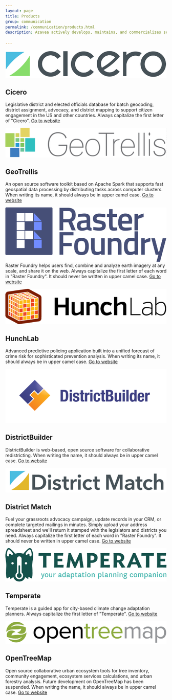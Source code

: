 ```yaml
---
layout: page
title: Products
group: communication
permalink: /communication/products.html
description: Azavea actively develops, maintains, and commercializes several SaaS products. Products should have the first letter capitalized. Some of our products have multiple words and should be written in Upper Camel Case.

---
```


![Cicero logo](../images/logo-cicero.png "Cicero")
## Cicero
Legislative district and elected officials database for batch geocoding, district assignment, advocacy, and district mapping to support citizen engagement in the US and other countries. Always capitalize the first letter of "Cicero". [Go to website](https://www.cicerodata.com/)

![GeoTrellis logo](../images/logo-geotrellis.png "GeoTrellis")
## GeoTrellis
An open source software toolkit based on Apache Spark that supports fast geospatial data processing by distributing tasks across computer clusters. When writing its name, it should always be in upper camel case. [Go to website](https://geotrellis.io/)

![Raster Foundry logo](../images/logo-rasterfoundry.png "Raster Foundry")
Raster Foundry helps users find, combine and analyze earth imagery at any scale, and share it on the web. Always capitalize the first letter of each word in "Raster Foundry". It should never be written in upper camel case. [Go to website](https://www.rasterfoundry.com/)

![HunchLab logo](../images/logo-hunchlab.png "HunchLab")
## HunchLab
Advanced predictive policing application built into a unified forecast of crime risk for sophisticated prevention analysis. When writing its name, it should always be in upper camel case. [Go to website](https://www.hunchlab.com/)

![DistrictBuilder logo](../images/logo-districtbuilder.png "DistrictBuilder")
## DistrictBuilder
DistrictBuilder is web-based, open source software for collaborative redistricting. When writing the name, it should always be in upper camel case. [Go to website](http://www.districtbuilder.org/)

![District Match](../images/logo-districtmatch.png "District Match")
## District Match
Fuel your grassroots advocacy campaign, update records in your CRM, or complete targeted mailings in minutes. Simply upload your address spreadsheet and we'll return it stamped with the legislators and districts you need.  Always capitalize the first letter of each word in "Raster Foundry". It should never be written in upper camel case. [Go to website](https://www.cicerodata.com/districtmatch/)

![Temperate logo](../images/logo-temperate.png "Temperate")
## Temperate
Temperate is a guided app for city-based climate change adaptation planners. Always capitalize the first letter of "Temperate". [Go to website](https://www.temperate.io/)

![OpenTreeMap logo](../images/logo-opentreemap.png "OpenTreeMap")
## OpenTreeMap
Open source collaborative urban ecosystem tools for tree inventory, community engagement, ecosystem services calculations, and urban forestry analysis. Future development on OpenTreeMap has been suspended. When writing the name, it should always be in upper camel case. [Go to website](https://www.opentreemap.org/)
